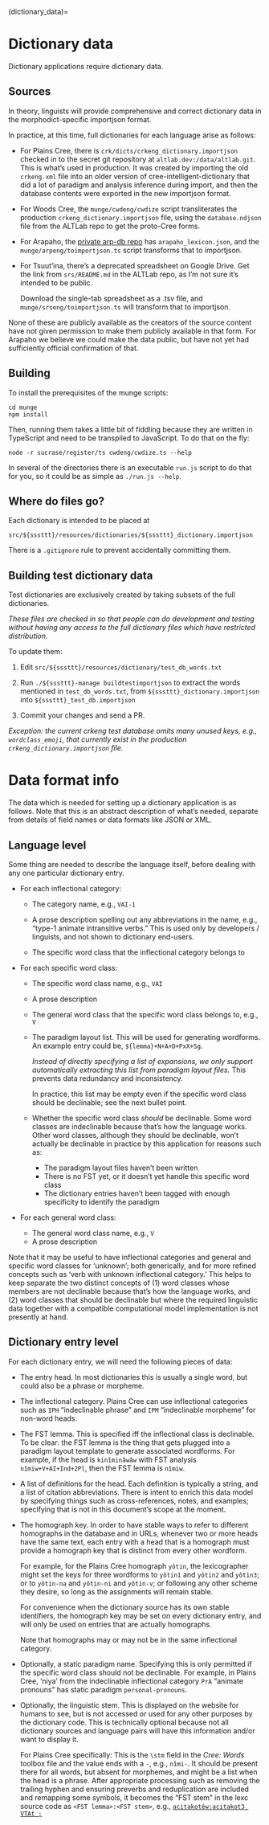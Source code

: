 (dictionary_data)=

# Dictionary data

Dictionary applications require dictionary data.

## Sources

In theory, linguists will provide comprehensive and correct dictionary data
in the morphodict-specific importjson format.

In practice, at this time, full dictionaries for each language arise as
follows:

  - For Plains Cree, there is `crk/dicts/crkeng_dictionary.importjson`
    checked in to the secret git repository at
    `altlab.dev:/data/altlab.git`. This is what’s used in production. It
    was created by importing the old `crkeng.xml` file into an older
    version of cree-intelligent-dictionary that did a lot of paradigm and
    analysis inference during import, and then the database contents were
    exported in the new importjson format.

  - For Woods Cree, the `munge/cwdeng/cwdize` script transliterates the
    production `crkeng_dictionary.importjson` file, using the
    `database.ndjson` file from the ALTLab repo to get the proto-Cree
    forms.

  - For Arapaho, the [private arp-db
    repo](https://github.com/UAlbertaALTLab/arp-db) has
    `arapaho_lexicon.json`, and the `munge/arpeng/toimportjson.ts`
    script transforms that to importjson.

  - For Tsuut’ina, there’s a deprecated spreadsheet on Google Drive. Get
    the link from `srs/README.md` in the ALTLab repo, as I’m not sure it’s
    intended to be public.

    Download the single-tab spreadsheet as a .tsv file, and
    `munge/srseng/toimportjson.ts` will transform that to importjson.

None of these are publicly available as the creators of the source content
have not given permission to make them publicly available in that form. For
Arapaho we believe we could make the data public, but have not yet had
sufficiently official confirmation of that.

## Building

To install the prerequisites of the munge scripts:

    cd munge
    npm install

Then, running them takes a little bit of fiddling because they are written
in TypeScript and need to be transpiled to JavaScript. To do that on the
fly:

    node -r sucrase/register/ts cwdeng/cwdize.ts --help

In several of the directories there is an executable `run.js` script to do
that for you, so it could be as simple as `./run.js --help`.

## Where do files go?

Each dictionary is intended to be placed at

    src/${sssttt}/resources/dictionaries/${sssttt}_dictionary.importjson

There is a `.gitignore` rule to prevent accidentally committing them.

## Building test dictionary data

Test dictionaries are exclusively created by taking subsets of the full
dictionaries.

*These files are checked in so that people can do development and testing
without having any access to the full dictionary files which have
restricted distribution.*

To update them:

 1. Edit `src/${sssttt}/resources/dictionary/test_db_words.txt`

 2. Run `./${sssttt}-manage buildtestimportjson` to extract the words
    mentioned in `test_db_words.txt`, from
    `${sssttt}_dictionary.importjson` into `${sssttt}_test_db.importjson`

 3. Commit your changes and send a PR.

*Exception: the current crkeng test database omits many unused keys,
e.g., `wordclass_emoji`, that currently exist in the production
`crkeng_dictionary.importjson` file.*

# Data format info

The data which is needed for setting up a dictionary application is as
follows. Note that this is an abstract description of what’s needed,
separate from details of field names or data formats like JSON or XML.

## Language level

Some thing are needed to describe the language itself, before dealing with
any one particular dictionary entry.

  - For each inflectional category:

    - The category name, e.g., `VAI-1`

    - A prose description spelling out any abbreviations in the name,
      e.g., “type-1 animate intransitive verbs.” This is used only by
      developers / linguists, and not shown to dictionary end-users.

    - The specific word class that the inflectional category belongs to

  - For each specific word class:
      - The specific word class name, e.g., `VAI`
      - A prose description
      - The general word class that the specific word class belongs to,
        e.g., `V`

      - The paradigm layout list. This will be used for generating
        wordforms. An example entry could be, `${lemma}+N+A+D+PxX+Sg`.

        *Instead of directly specifying a list of expansions, we only
        support automatically extracting this list from paradigm layout
        files.* This prevents data redundancy and inconsistency.

        In practice, this list may be empty even if the specific word class
        should be declinable; see the next bullet point.

      - Whether the specific word class *should* be declinable. Some word
        classes are indeclinable because that’s how the language works.
        Other word classes, although they should be declinable, won’t
        actually be declinable in practice by this application for reasons
        such as:
          - The paradigm layout files haven’t been written
          - There is no FST yet, or it doesn’t yet handle this specific
            word class
          - The dictionary entries haven’t been tagged with enough
            specificity to identify the paradigm

  - For each general word class:
      - The general word class name, e.g., `V`
      - A prose description

Note that it may be useful to have inflectional categories and general and
specific word classes for ‘unknown’; both generically, and for more refined
concepts such as ‘verb with unknown inflectional category.’ This helps to
keep separate the two distinct concepts of (1) word classes whose members
are not declinable because that’s how the language works, and (2) word
classes that should be declinable but where the required linguistic data
together with a compatible computational model implementation is not
presently at hand.

## Dictionary entry level

For each dictionary entry, we will need the following pieces of data:

  - The entry head. In most dictionaries this is usually a single word, but
    could also be a phrase or morpheme.

  - The inflectional category. Plains Cree can use inflectional categories
    such as `IPH` “indeclinable phrase” and `IPM` “indeclinable morpheme”
    for non-word heads.

  - The FST lemma. This is specified iff the inflectional class is
    declinable. To be clear: the FST lemma is the thing that gets plugged
    into a paradigm layout template to generate associated wordforms. For
    example, if the head is `kinîminâwâw` with FST analysis
    `nîmiw+V+AI+Ind+2Pl`, then the FST lemma is `nîmiw`.

  - A list of definitions for the head. Each definition is typically a
    string, and a list of citation abbreviations. There is intent to enrich
    this data model by specifying things such as cross-references, notes,
    and examples; specifying that is not in this document’s scope at the
    moment.

  - The homograph key. In order to have stable ways to refer to different
    homographs in the database and in URLs, whenever two or more heads have
    the same text, each entry with a head that is a homograph must provide
    a homograph key that is distinct from every other wordform.

    For example, for the Plains Cree homograph `yôtin`, the lexicographer
    might set the keys for three wordforms to `yôtin1` and `yôtin2` and
    `yôtin3`; or to `yôtin-na` and `yôtin-ni` and `yôtin-v`; or following
    any other scheme they desire, so long as the assignments will remain
    stable.

    For convenience when the dictionary source has its own stable
    identifiers, the homograph key may be set on every dictionary entry,
    and will only be used on entries that are actually homographs.

    Note that homographs may or may not be in the same inflectional
    category.

  - Optionally, a static paradigm name. Specifying this is only permitted
    if the specific word class should not be declinable. For example, in
    Plains Cree, ‘niya’ from the indeclinable inflectional category `PrA`
    “animate pronouns” has static paradigm `personal-pronouns`.

  - Optionally, the linguistic stem. This is displayed on the website for
    humans to see, but is not accessed or used for any other purposes by
    the dictionary code. This is technically optional because not all
    dictionary sources and language pairs will have this information and/or
    want to display it.

    For Plains Cree specifically: This is the `\stm` field in the *Cree:
    Words* toolbox file and the value ends with a `-`, e.g., `nîmi-`. It
    should be present there for all words, but absent for morphemes, and
    might be a list when the head is a phrase. After appropriate processing
    such as removing the trailing hyphen and ensuring preverbs and
    reduplication are included and remapping some symbols, it becomes the
    “FST stem” in the lexc source code as `<FST lemma>:<FST stem>`, e.g.,
    [`acitakotêw:acitakot3 VTAt
    ;`](https://github.com/giellalt/lang-crk/blob/8574d2b163d115e6da4419794f21ffe692d76b9b/src/fst/stems/verb_stems.lexc#L123)
